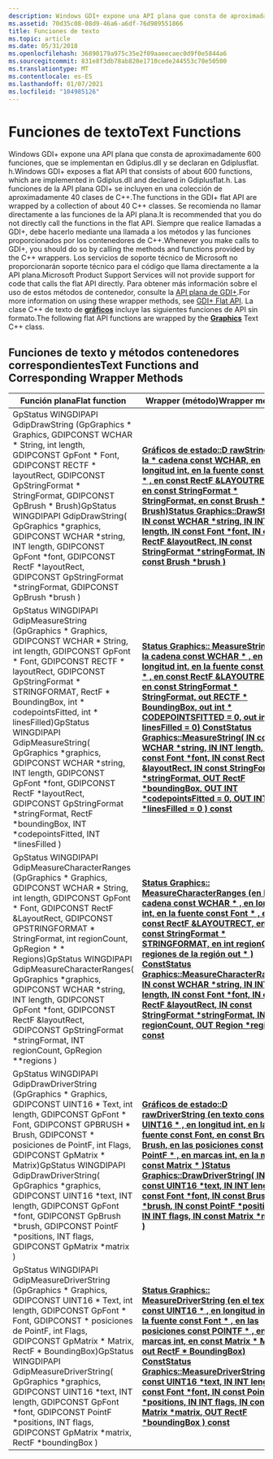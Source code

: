 ```yaml
---
description: Windows GDI+ expone una API plana que consta de aproximadamente 600 funciones, que se implementan en Gdiplus.dll y se declaran en Gdiplusflat. h.
ms.assetid: 70d35c08-08d9-46a6-a6df-76d989551866
title: Funciones de texto
ms.topic: article
ms.date: 05/31/2018
ms.openlocfilehash: 36890179a975c35e2f09aaeecaec0d9f0e5844a6
ms.sourcegitcommit: 831e8f3db78ab820e1710cede244553c70e50500
ms.translationtype: MT
ms.contentlocale: es-ES
ms.lasthandoff: 01/07/2021
ms.locfileid: "104985126"
---
```

# <a name="text-functions"></a><span data-ttu-id="6209b-103">Funciones de texto</span><span class="sxs-lookup"><span data-stu-id="6209b-103">Text Functions</span></span>

<span data-ttu-id="6209b-104">Windows GDI+ expone una API plana que consta de aproximadamente 600 funciones, que se implementan en Gdiplus.dll y se declaran en Gdiplusflat. h.</span><span class="sxs-lookup"><span data-stu-id="6209b-104">Windows GDI+ exposes a flat API that consists of about 600 functions, which are implemented in Gdiplus.dll and declared in Gdiplusflat.h.</span></span> <span data-ttu-id="6209b-105">Las funciones de la API plana GDI+ se incluyen en una colección de aproximadamente 40 clases de C++.</span><span class="sxs-lookup"><span data-stu-id="6209b-105">The functions in the GDI+ flat API are wrapped by a collection of about 40 C++ classes.</span></span> <span data-ttu-id="6209b-106">Se recomienda no llamar directamente a las funciones de la API plana.</span><span class="sxs-lookup"><span data-stu-id="6209b-106">It is recommended that you do not directly call the functions in the flat API.</span></span> <span data-ttu-id="6209b-107">Siempre que realice llamadas a GDI+, debe hacerlo mediante una llamada a los métodos y las funciones proporcionados por los contenedores de C++.</span><span class="sxs-lookup"><span data-stu-id="6209b-107">Whenever you make calls to GDI+, you should do so by calling the methods and functions provided by the C++ wrappers.</span></span> <span data-ttu-id="6209b-108">Los servicios de soporte técnico de Microsoft no proporcionarán soporte técnico para el código que llama directamente a la API plana.</span><span class="sxs-lookup"><span data-stu-id="6209b-108">Microsoft Product Support Services will not provide support for code that calls the flat API directly.</span></span> <span data-ttu-id="6209b-109">Para obtener más información sobre el uso de estos métodos de contenedor, consulte la [API plana de GDI+](-gdiplus-flatapi-flat.md).</span><span class="sxs-lookup"><span data-stu-id="6209b-109">For more information on using these wrapper methods, see [GDI+ Flat API](-gdiplus-flatapi-flat.md).</span></span> <span data-ttu-id="6209b-110">La clase C++ de texto de [**gráficos**](/windows/desktop/api/gdiplusgraphics/nl-gdiplusgraphics-graphics) incluye las siguientes funciones de API sin formato.</span><span class="sxs-lookup"><span data-stu-id="6209b-110">The following flat API functions are wrapped by the [**Graphics**](/windows/desktop/api/gdiplusgraphics/nl-gdiplusgraphics-graphics) Text C++ class.</span></span>

## <a name="text-functions-and-corresponding-wrapper-methods"></a><span data-ttu-id="6209b-111">Funciones de texto y métodos contenedores correspondientes</span><span class="sxs-lookup"><span data-stu-id="6209b-111">Text Functions and Corresponding Wrapper Methods</span></span>



| <span data-ttu-id="6209b-112">Función plana</span><span class="sxs-lookup"><span data-stu-id="6209b-112">Flat function</span></span>                                                                                                                                                                                                                                                                   | <span data-ttu-id="6209b-113">Wrapper (método)</span><span class="sxs-lookup"><span data-stu-id="6209b-113">Wrapper method</span></span>                                                                                                                                                                                                                                                                                                                                                                        | <span data-ttu-id="6209b-114">Observaciones</span><span class="sxs-lookup"><span data-stu-id="6209b-114">Remarks</span></span>                                                                                                                                                                                                           |
|---------------------------------------------------------------------------------------------------------------------------------------------------------------------------------------------------------------------------------------------------------------------------------|---------------------------------------------------------------------------------------------------------------------------------------------------------------------------------------------------------------------------------------------------------------------------------------------------------------------------------------------------------------------------------------|-------------------------------------------------------------------------------------------------------------------------------------------------------------------------------------------------------------------|
| <span data-ttu-id="6209b-115">GpStatus WINGDIPAPI GdipDrawString (GpGraphics \* Graphics, GDIPCONST WCHAR \* String, int length, GDIPCONST GpFont \* Font, GDIPCONST RECTF \* layoutRect, GDIPCONST GpStringFormat \* StringFormat, GDIPCONST GpBrush \* Brush)</span><span class="sxs-lookup"><span data-stu-id="6209b-115">GpStatus WINGDIPAPI GdipDrawString( GpGraphics \*graphics, GDIPCONST WCHAR \*string, INT length, GDIPCONST GpFont \*font, GDIPCONST RectF \*layoutRect, GDIPCONST GpStringFormat \*stringFormat, GDIPCONST GpBrush \*brush )</span></span><br/>                                         | <span data-ttu-id="6209b-116">[**Gráficos de estado::D rawString (en la \* cadena const WCHAR, en longitud int, en la fuente const Font \* , en const RectF &LAYOUTRECT, en const StringFormat \* StringFormat, en const Brush \* Brush)**](/previous-versions//ms535991(v=vs.85))</span><span class="sxs-lookup"><span data-stu-id="6209b-116">[**Status Graphics::DrawString( IN const WCHAR \*string, IN INT length, IN const Font \*font, IN const RectF &layoutRect, IN const StringFormat \*stringFormat, IN const Brush \*brush )**](/previous-versions//ms535991(v=vs.85))</span></span><br/>                                                                                      | <span data-ttu-id="6209b-117">Dibuja una cadena basada en una fuente, un rectángulo de diseño y un formato.</span><span class="sxs-lookup"><span data-stu-id="6209b-117">Draws a string based on a font, a layout rectangle, and a format.</span></span>                                                                                                                                                 |
| <span data-ttu-id="6209b-118">GpStatus WINGDIPAPI GdipMeasureString (GpGraphics \* Graphics, GDIPCONST WCHAR \* String, int length, GDIPCONST GpFont \* Font, GDIPCONST RECTF \* layoutRect, GDIPCONST GpStringFormat \* STRINGFORMAT, RectF \* BoundingBox, int \* codepointsFitted, int \* linesFilled)</span><span class="sxs-lookup"><span data-stu-id="6209b-118">GpStatus WINGDIPAPI GdipMeasureString( GpGraphics \*graphics, GDIPCONST WCHAR \*string, INT length, GDIPCONST GpFont \*font, GDIPCONST RectF \*layoutRect, GDIPCONST GpStringFormat \*stringFormat, RectF \*boundingBox, INT \*codepointsFitted, INT \*linesFilled )</span></span><br/> | <span data-ttu-id="6209b-119">[**Status Graphics:: MeasureString (en la cadena const WCHAR \* , en longitud int, en la fuente const Font \* , en const RectF &LAYOUTRECT, en const StringFormat \* StringFormat, out RECTF \* BoundingBox, out int \* CODEPOINTSFITTED = 0, out int \* linesFilled = 0) Const**](/previous-versions//ms535831(v=vs.85))</span><span class="sxs-lookup"><span data-stu-id="6209b-119">[**Status Graphics::MeasureString( IN const WCHAR \*string, IN INT length, IN const Font \*font, IN const RectF &layoutRect, IN const StringFormat \*stringFormat, OUT RectF \*boundingBox, OUT INT \*codepointsFitted = 0, OUT INT \*linesFilled = 0 ) const**](/previous-versions//ms535831(v=vs.85))</span></span><br/> | <span data-ttu-id="6209b-120">Mide la extensión de la cadena en la fuente, el formato y el rectángulo de diseño especificados.</span><span class="sxs-lookup"><span data-stu-id="6209b-120">Measures the extent of the string in the specified font, format, and layout rectangle.</span></span>                                                                                                                            |
| <span data-ttu-id="6209b-121">GpStatus WINGDIPAPI GdipMeasureCharacterRanges (GpGraphics \* Graphics, GDIPCONST WCHAR \* String, int length, GDIPCONST GpFont \* Font, GDIPCONST RectF &LayoutRect, GDIPCONST GPSTRINGFORMAT \* StringFormat, int regionCount, GpRegion \* \* Regions)</span><span class="sxs-lookup"><span data-stu-id="6209b-121">GpStatus WINGDIPAPI GdipMeasureCharacterRanges( GpGraphics \*graphics, GDIPCONST WCHAR \*string, INT length, GDIPCONST GpFont \*font, GDIPCONST RectF &layoutRect, GDIPCONST GpStringFormat \*stringFormat, INT regionCount, GpRegion \*\*regions )</span></span><br/>                  | [<span data-ttu-id="6209b-122">**Status Graphics:: MeasureCharacterRanges (en la cadena const WCHAR \* , en longitud int, en la fuente const Font \* , en const RectF &LAYOUTRECT, en const StringFormat \* STRINGFORMAT, en int regionCount, regiones de la región out \* ) Const**</span><span class="sxs-lookup"><span data-stu-id="6209b-122">**Status Graphics::MeasureCharacterRanges( IN const WCHAR \*string, IN INT length, IN const Font \*font, IN const RectF &layoutRect, IN const StringFormat \*stringFormat, IN INT regionCount, OUT Region \*regions ) const**</span></span>](/windows/desktop/api/Gdiplusgraphics/nf-gdiplusgraphics-graphics-measurecharacterranges)<br/>                                  | <span data-ttu-id="6209b-123">Obtiene un conjunto de regiones cada una de las cuales delimita un intervalo de posiciones de caracteres dentro de una cadena.</span><span class="sxs-lookup"><span data-stu-id="6209b-123">Gets a set of regions each of which bounds a range of character positions within a string.</span></span>                                                                                                                        |
| <span data-ttu-id="6209b-124">GpStatus WINGDIPAPI GdipDrawDriverString (GpGraphics \* Graphics, GDIPCONST UINT16 \* Text, int length, GDIPCONST GpFont \* Font, GDIPCONST GPBRUSH \* Brush, GDIPCONST \* posiciones de PointF, int Flags, GDIPCONST GpMatrix \* Matrix)</span><span class="sxs-lookup"><span data-stu-id="6209b-124">GpStatus WINGDIPAPI GdipDrawDriverString( GpGraphics \*graphics, GDIPCONST UINT16 \*text, INT length, GDIPCONST GpFont \*font, GDIPCONST GpBrush \*brush, GDIPCONST PointF \*positions, INT flags, GDIPCONST GpMatrix \*matrix )</span></span><br/>                                     | [<span data-ttu-id="6209b-125">**Gráficos de estado::D rawDriverString (en texto const UINT16 \* , en longitud int, en la \* fuente const Font, en const Brush \* Brush, en las posiciones const PointF \* , en marcas int, en la matriz const Matrix \* )**</span><span class="sxs-lookup"><span data-stu-id="6209b-125">**Status Graphics::DrawDriverString( IN const UINT16 \*text, IN INT length, IN const Font \*font, IN const Brush \*brush, IN const PointF \*positions, IN INT flags, IN const Matrix \*matrix )**</span></span>](/windows/desktop/api/Gdiplusgraphics/nf-gdiplusgraphics-graphics-drawdriverstring)<br/>                                                                           | <span data-ttu-id="6209b-126">Dibuja caracteres en las posiciones especificadas.</span><span class="sxs-lookup"><span data-stu-id="6209b-126">Draws characters at the specified positions.</span></span> <span data-ttu-id="6209b-127">El método proporciona al cliente un control completo sobre la apariencia del texto.</span><span class="sxs-lookup"><span data-stu-id="6209b-127">The method gives the client complete control over the appearance of text.</span></span> <span data-ttu-id="6209b-128">El método supone que el cliente ya ha configurado el formato y el diseño que se va a aplicar.</span><span class="sxs-lookup"><span data-stu-id="6209b-128">The method assumes that the client has already set up the format and layout to be applied.</span></span> |
| <span data-ttu-id="6209b-129">GpStatus WINGDIPAPI GdipMeasureDriverString (GpGraphics \* Graphics, GDIPCONST UINT16 \* Text, int length, GDIPCONST GpFont \* Font, GDIPCONST \* posiciones de PointF, int Flags, GDIPCONST GpMatrix \* Matrix, RectF \* BoundingBox)</span><span class="sxs-lookup"><span data-stu-id="6209b-129">GpStatus WINGDIPAPI GdipMeasureDriverString( GpGraphics \*graphics, GDIPCONST UINT16 \*text, INT length, GDIPCONST GpFont \*font, GDIPCONST PointF \*positions, INT flags, GDIPCONST GpMatrix \*matrix, RectF \*boundingBox )</span></span><br/>                                        | [<span data-ttu-id="6209b-130">**Status Graphics:: MeasureDriverString (en el texto const UINT16 \* , en longitud int, en la fuente const Font \* , en las posiciones const POINTF \* , en marcas int, en const Matrix \* Matrix, out RectF \* BoundingBox) Const**</span><span class="sxs-lookup"><span data-stu-id="6209b-130">**Status Graphics::MeasureDriverString( IN const UINT16 \*text, IN INT length, IN const Font \*font, IN const PointF \*positions, IN INT flags, IN const Matrix \*matrix, OUT RectF \*boundingBox ) const**</span></span>](/windows/desktop/api/Gdiplusgraphics/nf-gdiplusgraphics-graphics-measuredriverstring)<br/>                                                        | <span data-ttu-id="6209b-131">Mide el rectángulo de selección de los caracteres especificados y sus posiciones correspondientes.</span><span class="sxs-lookup"><span data-stu-id="6209b-131">Measures the bounding box for the specified characters and their corresponding positions.</span></span>                                                                                                                         |



 

 

 

